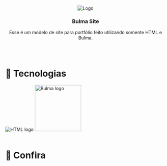 <br />
<p align="center">
  <img src="https://bulma.io/images/bulma-logo.png" alt="Logo" >

  <h3 align="center">Bulma Site</h3>
  <p align="center">Esse é um modelo de site para portfólio feito utilizando somente HTML e Bulma.</p>
  
</p>

<br/>
<br/>

<h1 align="left">🚀 Tecnologias</h1>
<span>
  <img src="https://img.shields.io/badge/html5-%23E34F26.svg?style=for-the-badge&logo=html5&logoColor=white" alt="HTML logo" />
  <img src="https://wikiki.github.io/images/made-with-bulma.png" alt="Bulma logo" width="145px" />
</span>
 
<br />
<br/>
<h1 align="left">🔎 Confira</h1>
